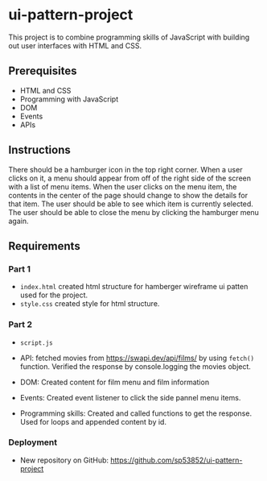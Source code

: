 # ui-pattern-project
This project is to combine programming skills of
JavaScript with building out user interfaces with HTML and CSS.

## Prerequisites
- HTML and CSS
- Programming with JavaScript
- DOM
- Events
- APIs 

## Instructions
There should be a hamburger icon in the top right corner. When a user clicks on it, a menu should appear from off of the right side of the screen with a list of menu items. When the user clicks on the menu item, the contents in the center of the page should change to show the details for that item. The user should be able to see which item is currently selected. The user should be able to close the menu by clicking the hamburger menu again. 

## Requirements
### Part 1
- `index.html` created html structure for hamberger wireframe ui patten used for the project.
- `style.css` created style for html structure.

### Part 2
- `script.js`
- API: fetched movies from https://swapi.dev/api/films/ by using `fetch()` function. Verified the response by console.logging the movies object.

- DOM: Created content for film menu and film information 

- Events: Created event listener to click the side pannel menu items.

- Programming skills: Created and called functions to get the response.  Used for loops and appended content by id.

### Deployment 
- New repository on GitHub: https://github.com/sp53852/ui-pattern-project